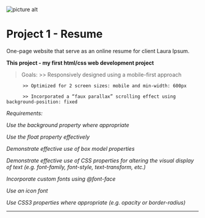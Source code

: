 ![picture alt](http://www.redacademy.com/drive/themes/redacademy/assets/svg/red.svg "RED Academy")

# Project 1 - Resume

One-page website that serve as an online resume for client Laura Ipsum.

**This project - my first html/css web development project**


> Goals:
          >> Responsively designed using a mobile-first approach

          >> Optimized for 2 screen sizes: mobile and min-width: 600px

          >> Incorporated a “faux parallax” scrolling effect using background-position: fixed



 _Requirements:_

_Use the background property where appropriate_

_Use the float property effectively_

_Demonstrate effective use of box model properties_

_Demonstrate effective use of CSS properties for altering the visual display of text (e.g. font-family, font-style, text-transform, etc.)_

_Incorporate custom fonts using @font-face_

_Use an icon font_

_Use CSS3 properties where appropriate (e.g. opacity or border-radius)_
- - - -